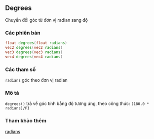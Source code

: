 ## Degrees
Chuyển đổi góc từ đơn vị radian sang độ

### Các phiên bản
```glsl
float degrees(float radians)  
vec2 degrees(vec2 radians)  
vec3 degrees(vec3 radians)  
vec4 degrees(vec4 radians)
```

### Các tham số
```radians``` góc theo đơn vị radian

### Mô tả
```degrees()``` trả về góc tính bằng độ tương ứng, theo công thức: ```(180.0 * radians)/PI```

### Tham khảo thêm
[radians](/glossary/?lan=vi&search=radians)
